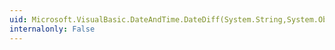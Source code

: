 ```yaml
---
uid: Microsoft.VisualBasic.DateAndTime.DateDiff(System.String,System.Object,System.Object,Microsoft.VisualBasic.FirstDayOfWeek,Microsoft.VisualBasic.FirstWeekOfYear)
internalonly: False
---
```

